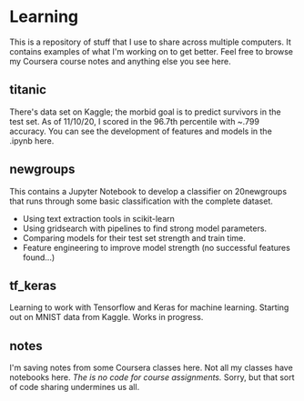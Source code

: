 # Learning

This is a repository of stuff that I use to share across multiple computers. It contains examples of what I'm working on to get better. Feel free to browse my Coursera course notes and anything else you see here.

## titanic

There's data set on Kaggle; the morbid goal is to predict survivors in the test set. As of 11/10/20, I scored in the 96.7th percentile with ~.799 accuracy. You can see the development of features and models in the .ipynb here.

## newgroups

This contains a Jupyter Notebook to develop a classifier on 20newgroups that runs through some basic classification with the complete dataset.
- Using text extraction tools in scikit-learn
- Using gridsearch with pipelines to find strong model parameters.
- Comparing models for their test set strength and train time.
- Feature engineering to improve model strength (no successful features found...)

## tf_keras

Learning to work with Tensorflow and Keras for machine learning. Starting out on MNIST data from Kaggle. Works in progress.

## notes

I'm saving notes from some Coursera classes here. Not all my classes have notebooks here. _The is no code for course assignments._ Sorry, but that sort of code sharing undermines us all.